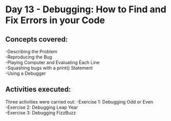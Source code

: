 # **Day 13 - Debugging: How to Find and Fix Errors in your Code**

## Concepts covered:
-Describing the Problem\
-Reproducing the Bug\
-Playing Computer and Evaluating Each Line\
-Squashing bugs with a print() Statement\
-Using a Debugger

## Activities executed:
Three activities were carried out:
-Exercise 1: Debugging Odd or Even\
-Exercise 2: Debugging Leap Year\
-Exercise 3: Debugging FizzBuzz
